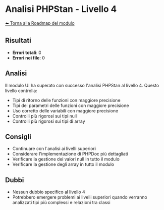 # Analisi PHPStan - Livello 4

[⬅️ Torna alla Roadmap del modulo](../roadmap.md)


## Risultati
- **Errori totali**: 0
- **Errori nei file**: 0

## Analisi
Il modulo UI ha superato con successo l'analisi PHPStan al livello 4. Questo livello controlla:
- Tipi di ritorno delle funzioni con maggiore precisione
- Tipi dei parametri delle funzioni con maggiore precisione
- Uso corretto delle variabili con maggiore precisione
- Controlli più rigorosi sui tipi null
- Controlli più rigorosi sui tipi di array

## Consigli
- Continuare con l'analisi ai livelli superiori
- Considerare l'implementazione di PHPDoc più dettagliati
- Verificare la gestione dei valori null in tutto il modulo
- Verificare la gestione degli array in tutto il modulo

## Dubbi
- Nessun dubbio specifico al livello 4
- Potrebbero emergere problemi ai livelli superiori quando verranno analizzati tipi più complessi e relazioni tra classi 
